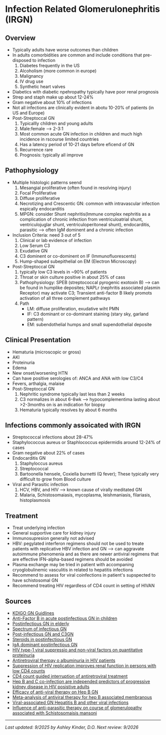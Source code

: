 # **Infection Related Glomerulonephritis (IRGN)**
## **Overview**
  * Typically adults have worse outcomes than children
  * In adults comorbidities are common and include conditions that pre-disposed to infection
    1. Diabetes frequently in the US
    2. Alcoholism (more common in europe)
    3. Malignancy
    4. IV drug use
    5. Synthetic heart valves
  * Diabetics with diabetic npehropathy typically have poor renal prognosis
  * Strep and staph make up about 12-24%
  * Gram negative about 10% of infections
  * Not all infections are clinically evident in abotu 10-20% of patients (in US and Europe)
  * Post-Streptoccal GN
    1. Typicallly children and young adults
    2. Male:female --> 2-3:1
    3. Most common acute GN infection in children and much high incidence in rscourse limited countries
    4. Has a latency period of 10-21 days before eficend of GN
    5. Recurrence rare
    6. Prognosis: typically all improve
## **Pathophysiology**
  * Multiple histologic patterns seend
    1. Mesangial proliferative  (often found in resolving injury)
    2. Focal Proliferative
    3. Diffuse proliferative
    4. Necrotizing and Crescentic GN: common with intravascular infection espically endocarditis
    5. MPGN: consider Shunt nephritis(Immune complex nephritis as a complication of chronic infection from ventriculoatrial shunt, ventriculojuglar shunt, ventriculoperitoneal shunt), endocarditis, parasitic --> often IgM dominent and a chronic infection
  * Inclusion Criteria: need 3 out of 5
    1. Clinical or lab evidence of infection
    2. Low Serum C3
    3. Exudative GN
    4. C3 dominent or co-dominent on IF (Immunofluorescents)
    5. Hump-shaped subepithelial on EM (Electron Microscopy)
  * Post-Streptoccal GN
    1. typically low C3 levels in ~90% of patients
    2. Throat or skin culture positive in about 25% of cass
    3. Pathophysiology: SPEB (streptococcal pyrogenic exotoxin B) --> can be found in humplike deposites; NAPLr (nephritis associated plasmin Receptor) may activate C3; Transient anti-factor B likely promots activation of all three complement pathways
    4. Path
        * LM: diffuse proliferation, exudative wiht PMN
        * IF: C3 dominant or co-dominant staining (stary sky, garland pattern)
        * EM: subendothelial humps and small supendothelial deposite
## **Clinical Presentation**
  * Hematuria (microscopic or gross)
  * AKI
  * Proteinuria
  * Edema
  * New onset/worsening HTN
  * Can have positive serologies of: ANCA and ANA with low C3/C4
  * Fevers, arthalgia, malaise
  * Post-Streptoccal GN
    1. Nephritic syndrome typically last less than 2 weeks
    2. C3 normalizes in about 6-8wk --> hypocomplementima lasting about >2-3months on is an indication for biopsy
    3. Hematuria typically resolves by about 6 months
## **Infections commonly assoicated with IRGN**
  * Streptococcal infections about 28-47%
  * Staphylococcus aureus or Staphlococcus epidermidis around 12-24% of cases
  * Gram negative about 22% of cases
  * Endocarditis GN
    1. Staphyloccus aureus
    2. Streptococcal
    3. Bartoonella hensele, Coxiella burnetti (Q fever); These typically very difficult to grow from Blood culture
  * Viral and Parasitic infection
    1. HCV, HBV, and HIV --> known cause of virally meditated GN
    2. Malaria, Schistosomaiasis, mycoplasma, leishmaniasis, filariasis, histoplasmosis
## **Treatment**
  * Treat underlying infection
  * General supportive care for kidney injury
  * Immunosupresion generally not advised
  * HBV: pegylated interferon regimens should not be used to treate patients with replicative HBV infection and GN --> can aggravate autoimmune phenomenia and as there are newer antiviral regimens that are effective IFN-alpha-based regimens should be avoided
  * Plasma exchange may be tried in patient with accompaning cryoglobulinemic vasculitis in related to hepatitis infections
  * Recommend to assess for viral coinfections in patient's supspected to have schistosomal GN
  * Recommend treating HIV regardless of CD4 count in setting of HIVAN
## **Sources**
* [KDIGO GN Guidlines](https://kdigo.org/guidelines/gd/)
* [Anti-Factor B in acute postinfectious GN in children](https://journals.lww.com/jasn/pages/articleviewer.aspx?year=2020&issue=04000&article=00016&type=Fulltext)
* [Postinfectious GN in elderly](https://www.scopus.com/pages/publications/78651385711)
* [Spectrum of infectious GN](https://www.scopus.com/pages/publications/0028934119)
* [Post-infectious GN and C3GN](https://academic.oup.com/ckj/article/9/3/397/2918847)
* [Steroids in postinfectious GN](https://indianjnephrol.org/postinfectious-glomerulonephritis-is-there-a-role-for-steroids/)
* [IgA dominant postinfectious GN](https://www.sciencedirect.com/science/article/abs/pii/S0046817708001135)
* [HIV type-1 viral suppressio and non-viral factors on quantitative proteinuria](https://journals.sagepub.com/doi/10.1177/135965350901400406)
* [Antiretroviral therpay o albuminuria in HIV patients](https://academic.oup.com/ndt/article-abstract/20/10/2237/1934842?redirectedFrom=fulltext)
* [Suppression of HIV replication improves renal function in persons with low CD4 counts](https://www.scopus.com/pages/publications/39849088865)
* [CD4 count guided interruption of antiretroviral treatment](https://www.scopus.com/pages/publications/33751515147)
* [Hep B and C co-infection are independed predictors of progressive kidney disease in HIV posistive adults](https://journals.plos.org/plosone/article?id=10.1371/journal.pone.0040245)
* [Efficacy of anti-viral therapy on Hep B GN](https://www.sciencedirect.com/science/article/pii/S1665268119315650)
* [Meta-analysis of antiviral therapy for hep B associated membranous](https://journals.plos.org/plosone/article?id=10.1371/journal.pone.0160437)
* [Viral-associated GN Hepatitis B and other viral infections](https://www.scopus.com/pages/publications/85029594102)
* [Influence of anti-parasitic therapy on course of glomerulopathy associated with Schistosomaisis mansoni](https://www.scopus.com/pages/publications/0023198027)
---
*Last updated: 9/2025 by Ashley Kinder, D.O.*
*Next review: 9/2026*
